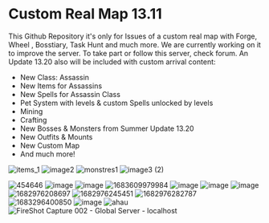 # Custom Real Map 13.11

This Github Repository it's only for Issues of a custom real map with Forge, Wheel , Bosstiary, Task Hunt and much more. We are currently working on it to improve the server.
To take part or follow this server, check forum.
An Update 13.20 also will be included with custom arrival content:
- New Class: Assassin
- New Items for Assassins
- New Spells for Assassin Class
- Pet System with levels & custom Spells unlocked by levels
- Mining
- Crafting
- New Bosses & Monsters from Summer Update 13.20
- New Outfits & Mounts
- New Custom Map
- And much more!

![items_1](https://github.com/Open-Games-Community/Custom-Server-13.11/assets/89811188/09a13a48-25d7-4956-bf94-7e7b91604a83)
![image2](https://github.com/Open-Games-Community/Custom-Server-13.11/assets/89811188/0d253f87-4b6d-4b30-bb9a-996cb4f8f793)
![monstres1](https://github.com/Open-Games-Community/Custom-Server-13.11/assets/89811188/4b34ad58-957d-4f9c-9454-16eb0006e098)
![image3 (2)](https://github.com/Open-Games-Community/Custom-Server-13.11/assets/89811188/bb3a76e9-4d7e-4273-aaa0-c5c8523bbf84)

![454646](https://user-images.githubusercontent.com/89811188/235253850-1415d237-6d99-4287-bcc2-c1ac046e56d7.png)
![image](https://github.com/Open-Games-Community/Custom-Server-13.11/assets/89811188/653d6913-2d1d-4af3-b540-7072a4893ee1)
![image](https://github.com/Open-Games-Community/Custom-Server-13.11/assets/89811188/b6a5f795-ba20-47bf-95cf-d6997e4d66bb)
![1683609979984](https://github.com/Open-Games-Community/Custom-Server-13.11/assets/89811188/5270e01d-a46a-46c5-9ecc-038de502bafc)
![image](https://github.com/Open-Games-Community/Custom-Server-13.11/assets/89811188/b93b0868-0455-4e4a-b47b-5d30f20b5985)
![image](https://github.com/Open-Games-Community/Custom-Server-13.11/assets/89811188/b95aef77-71f8-4f92-b79e-0a0211e919d3)
![image](https://github.com/Open-Games-Community/Custom-Server-13.11/assets/89811188/8b96f3e7-1f5c-4e99-a2ea-19e0c99f09f9)
![1682976208697](https://github.com/Open-Games-Community/Custom-Server-13.11/assets/89811188/f5e85562-0d74-44c1-9579-c9d2839f5f35)
![1682976245451](https://github.com/Open-Games-Community/Custom-Server-13.11/assets/89811188/0599384b-5a8a-46e3-9a17-d52cb7656e9b)
![1682976282787](https://github.com/Open-Games-Community/Custom-Server-13.11/assets/89811188/f0b5a502-3b78-4e94-8493-2f30d2fec14c)
![1683296400850](https://github.com/Open-Games-Community/Custom-Server-13.11/assets/89811188/6be67b82-dbc7-4337-968e-dc071b2dadce)
![image](https://github.com/Open-Games-Community/Custom-Server-13.11/assets/89811188/867634f1-1c7e-4da7-848d-42fbfa12f773)
![ahau](https://user-images.githubusercontent.com/89811188/235253866-e264c008-c02f-4f87-bc42-8553dbd00c5c.png)
![FireShot Capture 002 - Global Server - localhost](https://github.com/Open-Games-Community/Custom-Server-13.11/assets/89811188/689e5446-1d0d-4882-b9a5-0a08c33c4147)
